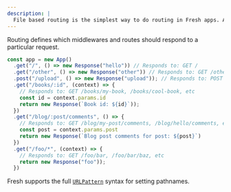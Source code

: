 ```yaml
---
description: |
  File based routing is the simplest way to do routing in Fresh apps. Additionally custom patterns can be configured per route.
---
```


Routing defines which middlewares and routes should respond to a particular
request.

```ts
const app = new App()
  .get("/", () => new Response("hello")) // Responds to: GET /
  .get("/other", () => new Response("other")) // Responds to: GET /other
  .post("/upload", () => new Response("upload")); // Responds to: POST /upload
  .get("/books/:id", (context) => {
    // Responds to: GET /books/my-book, /books/cool-book, etc
    const id = context.params.id
    return new Response(`Book id: ${id}`));
  })
  .get("/blog/:post/comments", () => {
    // Responds to: GET /blog/my-post/comments, /blog/hello/comments, etc
    const post = context.params.post
    return new Response(`Blog post comments for post: ${post}`)
  })
  .get("/foo/*", (context) => {
    // Responds to: GET /foo/bar, /foo/bar/baz, etc
    return new Response("foo"));
  })
```

Fresh supports the full
[`URLPattern`](https://developer.mozilla.org/en-US/docs/Web/API/URL_Pattern_API)
syntax for setting pathnames.
